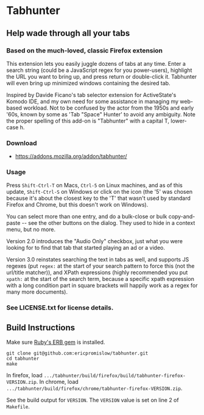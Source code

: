 # Tabhunter

## Help wade through all your tabs

### Based on the much-loved, classic Firefox extension

This extension lets you easily juggle dozens of tabs at any time. Enter a
search string (could be a JavaScript regex for you power-users), highlight
the URL you want to bring up, and press return or double-click it.
Tabhunter will even bring up minimized windows containing the desired tab.

Inspired by Davide Ficano's tab selector extension for ActiveState's
Komodo IDE, and my own need for some assistance in managing my
web-based workload. Not to be confused by the actor from the 1950s
and early '60s, known by some as 'Tab "Space" Hunter' to avoid any
ambiguity. Note the proper spelling of this add-on is "Tabhunter"
with a capital T, lower-case h.

### Download
* https://addons.mozilla.org/addon/tabhunter/

### Usage

Press `Shift-Ctrl-T` on Macs, `Ctrl-5` on Linux machines, and as of
this update, `Shift-Ctrl-S` on Windows
or click on the icon (the '5' was chosen because it's about the closest
key to the 'T' that wasn't used by standard Firefox and Chrome, but 
this doesn't work on Windows).

You can select more than one entry, and do a bulk-close or 
bulk copy-and-paste -- see the other buttons on the dialog. They used
to hide in a context menu, but no more.

Version 2.0 introduces the "Audio Only" checkbox, just what you were
looking for to find that tab that started playing an ad or a
video.

Version 3.0 reinstates searching the text in tabs as well, and
supports JS regexes (put `regex:` at the start of your search
pattern to force this (not the url/title matcher)), and XPath expressions
(highly recommended you put `xpath:` at the start of the search
term, because a specific xpath expression with a long condition
part in square brackets will happily work as a regex for many more
documents).

### See LICENSE.txt for license details.

## Build Instructions
Make sure [Ruby's ERB gem](https://github.com/ruby/erb) is installed.

```
git clone git@github.com:ericpromislow/tabhunter.git
cd tabhunter
make
```

In firefox, load `.../tabhunter/build/firefox/build/tabhunter-firefox-VERSION.zip`.
In chrome, load `.../tabhunter/build/firefox/chrome/tabhunter-firefox-VERSION.zip`.

See the build output for `VERSION`.  The `VERSION` value is set on line 2 of `Makefile`.

